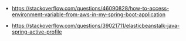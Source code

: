 - https://stackoverflow.com/questions/46090828/how-to-access-environment-variable-from-aws-in-my-spring-boot-application

- https://stackoverflow.com/questions/39021711/elasticbeanstalk-java-spring-active-profile